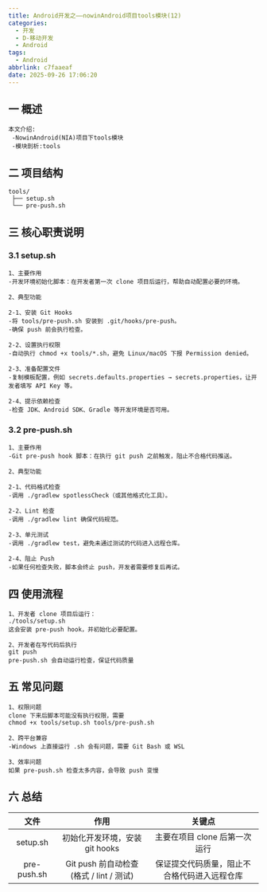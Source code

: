 ```yaml
---
title: Android开发之——nowinAndroid项目tools模块(12)
categories:
  - 开发
  - D-移动开发
  - Android
tags:
  - Android
abbrlink: c7faaeaf
date: 2025-09-26 17:06:20
---
```

## 一 概述

```
本文介绍:
 -NowinAndroid(NIA)项目下tools模块
 -模块剖析:tools
```

<!--more-->

## 二 项目结构

```
tools/
 ├── setup.sh
 └── pre-push.sh
```

## 三 核心职责说明

### 3.1 setup.sh

```
1、主要作用
-开发环境初始化脚本：在开发者第一次 clone 项目后运行，帮助自动配置必要的环境。

2、典型功能

2-1、安装 Git Hooks
-将 tools/pre-push.sh 安装到 .git/hooks/pre-push。
-确保 push 前会执行检查。

2-2、设置执行权限
-自动执行 chmod +x tools/*.sh，避免 Linux/macOS 下报 Permission denied。

2-3、准备配置文件
-复制模板配置，例如 secrets.defaults.properties → secrets.properties，让开发者填写 API Key 等。

2-4、提示依赖检查
-检查 JDK、Android SDK、Gradle 等开发环境是否可用。
```

### 3.2 pre-push.sh

```
1、主要作用
-Git pre-push hook 脚本：在执行 git push 之前触发，阻止不合格代码推送。

2、典型功能

2-1、代码格式检查
-调用 ./gradlew spotlessCheck（或其他格式化工具）。

2-2、Lint 检查
-调用 ./gradlew lint 确保代码规范。

2-3、单元测试
-调用 ./gradlew test，避免未通过测试的代码进入远程仓库。

2-4、阻止 Push
-如果任何检查失败，脚本会终止 push，开发者需要修复后再试。
```

## 四 使用流程

```
1、开发者 clone 项目后运行：
./tools/setup.sh
这会安装 pre-push hook，并初始化必要配置。

2、开发者在写代码后执行
git push
pre-push.sh 会自动运行检查，保证代码质量
```

## 五 常见问题

```
1、权限问题
clone 下来后脚本可能没有执行权限，需要
chmod +x tools/setup.sh tools/pre-push.sh

2、跨平台兼容
-Windows 上直接运行 .sh 会有问题，需要 Git Bash 或 WSL

3、效率问题
如果 pre-push.sh 检查太多内容，会导致 push 变慢
```

## 六 总结

|    文件     |                  作用                   |                    关键点                    |
| :---------: | :-------------------------------------: | :------------------------------------------: |
|  setup.sh   |     初始化开发环境，安装 git hooks      |        主要在项目 clone 后第一次运行         |
| pre-push.sh | Git push 前自动检查(格式 / lint / 测试) | 保证提交代码质量，阻止不合格代码进入远程仓库 |

